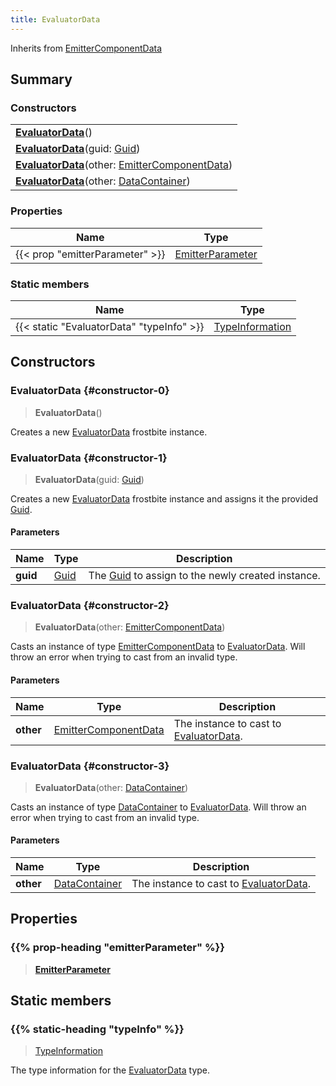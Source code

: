 ```yaml
---
title: EvaluatorData
---
```


Inherits from 
[EmitterComponentData](/vext/ref/fb/emittercomponentdata)

## Summary
### Constructors
| |
| ----------- |
| **[EvaluatorData](#constructor-0)**() |
| **[EvaluatorData](#constructor-1)**(guid: [Guid](/vext/ref/shared/class/guid)) |
| **[EvaluatorData](#constructor-2)**(other: [EmitterComponentData](/vext/ref/fb/emittercomponentdata)) |
| **[EvaluatorData](#constructor-3)**(other: [DataContainer](/vext/ref/shared/class/datacontainer)) |

### Properties
| Name | Type |
| ---- | ---- |
| {{< prop "emitterParameter" >}} | [EmitterParameter](/vext/ref/fb/emitterparameter) |

### Static members
| Name | Type |
| ---- | ---- |
| {{< static "EvaluatorData" "typeInfo" >}} | [TypeInformation](/vext/ref/shared/class/typeinformation) |

## Constructors
### EvaluatorData {#constructor-0}
> **EvaluatorData**()

Creates a new [EvaluatorData](/vext/ref/fb/evaluatordata) frostbite instance.

### EvaluatorData {#constructor-1}
> **EvaluatorData**(guid: [Guid](/vext/ref/shared/class/guid))

Creates a new [EvaluatorData](/vext/ref/fb/evaluatordata) frostbite instance and assigns it the provided [Guid](/vext/ref/shared/class/guid).

#### Parameters
| Name | Type | Description |
| ---- | ---- | ----------- |
| **guid** | [Guid](/vext/ref/shared/class/guid) | The [Guid](/vext/ref/shared/class/guid) to assign to the newly created instance. |

### EvaluatorData {#constructor-2}
> **EvaluatorData**(other: [EmitterComponentData](/vext/ref/fb/emittercomponentdata))

Casts an instance of type [EmitterComponentData](/vext/ref/fb/emittercomponentdata) to [EvaluatorData](/vext/ref/fb/evaluatordata). Will throw an error when trying to cast from an invalid type.

#### Parameters
| Name | Type | Description |
| ---- | ---- | ----------- |
| **other** | [EmitterComponentData](/vext/ref/fb/emittercomponentdata) | The instance to cast to [EvaluatorData](/vext/ref/fb/evaluatordata). |

### EvaluatorData {#constructor-3}
> **EvaluatorData**(other: [DataContainer](/vext/ref/shared/class/datacontainer))

Casts an instance of type [DataContainer](/vext/ref/shared/class/datacontainer) to [EvaluatorData](/vext/ref/fb/evaluatordata). Will throw an error when trying to cast from an invalid type.

#### Parameters
| Name | Type | Description |
| ---- | ---- | ----------- |
| **other** | [DataContainer](/vext/ref/shared/class/datacontainer) | The instance to cast to [EvaluatorData](/vext/ref/fb/evaluatordata). |

## Properties
### {{% prop-heading "emitterParameter" %}}
> **[EmitterParameter](/vext/ref/fb/emitterparameter)**

## Static members
### {{% static-heading "typeInfo" %}}
> [TypeInformation](/vext/ref/shared/class/typeinformation)

The type information for the [EvaluatorData](/vext/ref/fb/evaluatordata) type.

